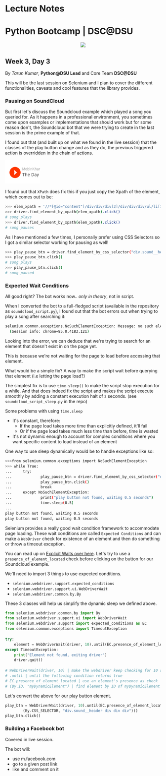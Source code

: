 # Lecture Notes

# Python Bootcamp | DSC@DSU

<p align="center"><img src="../../banner.jpg"></img></p>

## Week 3, Day 3

By _Tarun Kumar_, **Python@DSU Lead** and Core Team **DSC@DSU**

This will be the last session on Selenium and I plan to cover the different functionalities, caveats and cool features that the library provides.

### Pausing on SoundCloud

But first let's discuss the Soundcloud example which played a song you queried for. As it happens in a professional environment, you sometimes come upon examples or implementations that should work but for some reason don't, the Soundcloud bot that we were trying to create in the last session is the prime example of that.

I found out that (and built up on what we found in the live session) that the classes of the play button change and as they do, the previous triggered action is overridden in the chain of actions.

![Lecture%20Notes%20121d9a943593432e8769f200aa9621cf/Untitled.png](Lecture%20Notes%20121d9a943593432e8769f200aa9621cf/Untitled.png)

I found out that `XPath` does fix this if you just copy the Xpath of the element, which comes out to be:

```bash
>>> elem_xpath = '//*[@id="content"]/div/div/div[3]/div/div/div/ul/li[1]/div/div/div/div[2]/div[1]/div/div/div[1]/a'
>>> driver.find_element_by_xpath(elem_xpath).click()
# song plays
>>> driver.find_element_by_xpath(elem_xpath).click()
# song pauses

```

As I have mentioned a few times, I personally prefer using CSS Selectors so I got a similar selector working for pausing as well!

```bash
>>> play_pause_btn = driver.find_element_by_css_selector("div.sound__header div div div")
>>> play_pause_btn.click()
# song plays
>>> play_pause_btn.click()
# song paused
```

### Expected Wait Conditions

All good right? The bot works now.. _only in theory_, not in script.

When I converted the bot to a full-fledged script (available in the repository as `soundcloud_script.py`), I found out that the bot errors out when trying to play a song after searching it:

```bash
selenium.common.exceptions.NoSuchElementException: Message: no such element: Unable to locate element: {"method":"css selector","selector":"div.sound__header div div div"}
  (Session info: chrome=85.0.4183.121)
```

Looking into the error, we can deduce that we're trying to search for an element that doesn't exist in on the page yet.

This is because we're not waiting for the page to load before accessing that element.

What would be a simple fix? A way to make the script wait before querying that element (i.e letting the page load?)

The simplest fix is to use `time.sleep()` to make the script stop execution for a while. And that does indeed fix the script and makes the script execute smoothly by adding a constant execution halt of `2` seconds. (see `soundcloud_script_sleep.py` in the repo)

Some problems with using `time.sleep`

- It's constant, therefore:
  - If the page load takes more time than explicitly defined, it'll fail
  - Or if the page load takes much less time than before, time is wasted
- It's not dynamic enough to account for complex conditions where you want specific content to load instead of an element

One way to use sleep dynamically would be to handle exceptions like so:

```bash
>>>from selenium.common.exceptions import NoSuchElementException
>>> while True:
...     try:
...             play_pause_btn = driver.find_element_by_css_selector("div.sound__header div div div")
...             play_pause_btn.click()
...             break
...     except NoSuchElementException:
...             print("play button not found, waiting 0.5 seconds")
...             time.sleep(0.5)
...
play button not found, waiting 0.5 seconds
play button not found, waiting 0.5 seconds
```

Selenium provides a really good wait condition framework to accommodate page loading. These wait conditions are called `Expected Conditions` and can make a `WebDriver` check for existence of an element and then do something or throw a timeout exception.

You can read up on [Explicit Waits over here](https://selenium-python.readthedocs.io/waits.html#explicit-waits).
Let's try to use a `presence_of_element_located` check before clicking on the button for our Soundcloud example.

We'll need to import 3 things to use expected conditions.

- `selenium.webdriver.support.expected_conditions`
- `selenium.webdriver.support.ui.WebDriverWait`
- `selenium.webdriver.common.by.By`

These 3 classes will help us simplify the dynamic sleep we defined above.

```python
from selenium.webdriver.common.by import By
from selenium.webdriver.support.ui import WebDriverWait
from selenium.webdriver.support import expected_conditions as EC
from selenium.common.exceptions import TimeoutException

try:
	element = WebDriverWait(driver, 10).until(EC.presence_of_element_located((By.ID, "myDynamicElement"))
except TimeoutException:
	print("Element not found, exiting driver")
	driver.quit()

# WebDriverWait(driver, 10) | make the webdriver keep checking for 10 seconds
# .until | until the following condition returns true
# EC.presence_of_element_located | use an element's presence as check
# (By.ID, "myDynamicElement") | find element by ID of myDynamicElement
```

Let's convert the above for our play button element.

```python
play_btn = WebDriverWait(driver, 10).until(EC.presence_of_element_located(
        (By.CSS_SELECTOR, "div.sound__header div div div")))
play_btn.click()
```

### Building a Facebook bot

Covered in live session.

The bot will:

- use m.facebook.com
- go to a given post link
- like and comment on it
